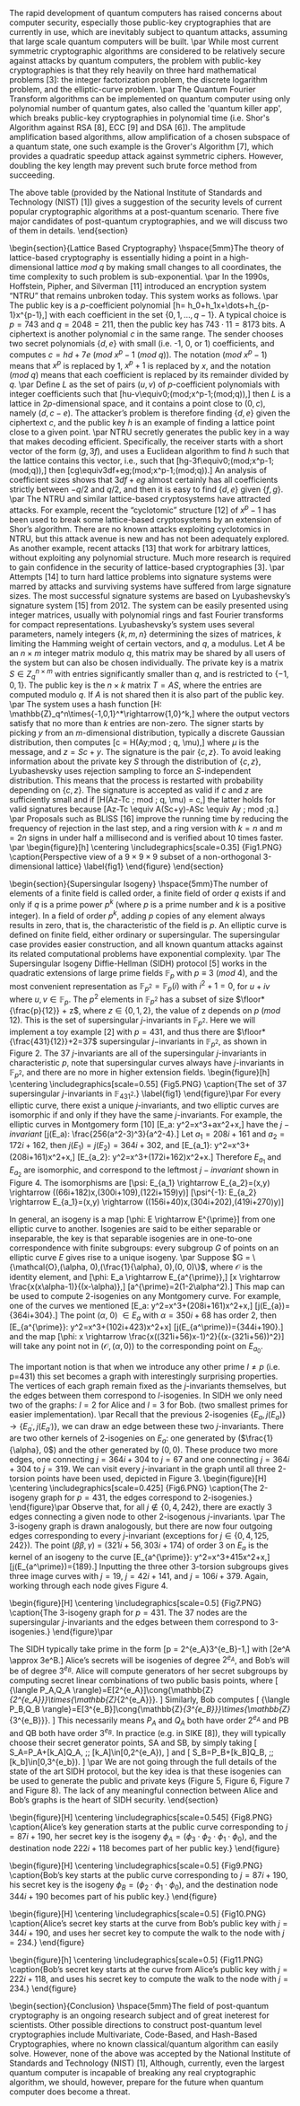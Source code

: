 The rapid development of quantum computers has raised concerns about computer security, especially those public-key cryptographies that are currently in use, which are inevitably subject to quantum attacks, assuming that large scale quantum computers will be built.
\par
While most current symmetric cryptographic algorithms are considered to be relatively secure against attacks by quantum computers, the problem with public-key cryptographies is that they rely heavily on three hard mathematical problems [3]: the integer factorization problem, the discrete logarithm problem, and the elliptic-curve problem.
\par
The Quantum Fourier Transform algorithms can be implemented on quantum computer using only polynomial number of quantum gates, also called the 'quantum killer app', which breaks public-key cryptographies in polynomial time (i.e. Shor's Algorithm against RSA [8], ECC [9] and DSA [6]).
The amplitude amplification based algorithms, allow amplification of a chosen subspace of a quantum state, one such example is the Grover's Algorithm [7], which provides a quadratic speedup attack against symmetric ciphers. However, doubling the key length may prevent such brute force method from succeeding.

The above table (provided by the National Institute of Standards and Technology (NIST) [1]) gives a suggestion of the security levels of current popular cryptographic algorithms at a post-quantum scenario. 
There five major candidates of post-quantum cryptographies, and we will discuss two of them in details.
\end{section}


\begin{section}{Lattice Based Cryptography}
\hspace{5mm}The theory of lattice-based cryptography is essentially hiding a point in a high-dimensional lattice $mod$ $q$ by making small changes to all coordinates, the time complexity to such problem is sub-exponential. 
\par
In the 1990s, Hoffstein, Pipher, and Silverman [11] introduced an encryption system “NTRU” that remains unbroken today. This system works as follows.
\par
The public key is a $p$-coefficient polynomial
\[h= h_0+h_1x+\dots+h_{p-1}x^{p-1},\]
with each coefficient in the set $\{0,1,\dots,q-1\}$. 
A typical choice is $p = 743$ and $q = 2048 = 211$, then the public key has $743\cdot11=8173$ bits.
A ciphertext is another polynomial $c$ in the same range. The sender chooses two secret polynomials $\{d, e\}$ with small (i.e. -1, 0, or 1) coefficients, and computes $c = hd +7e$ $(mod$ $x^p-1$ $(mod$ $q$)). The notation $(mod$ $x^p-1)$ means that $x^p$ is replaced by 1, $x^p+1$ is replaced by $x$, and the notation $(mod$ $q)$ means that each coefficient is replaced by its remainder divided by $q$. 
\par
Define $L$ as the set of pairs $(u, v)$ of $p$-coefficient polynomials with integer coefficients such that
\[hu-v\equiv0\;(mod\;x^p-1\;(mod\;q)),\] 
then $L$ is a lattice in $2p$-dimensional space, and it contains a point close to $(0, c)$, namely $(d, c-e)$. 
The attacker’s problem is therefore finding $\{d, e\}$ given the ciphertext $c$, and the public key $h$ is an example of finding a lattice point close to a given point. 
\par
NTRU secretly generates the public key in a way that makes decoding efficient. 
Specifically, the receiver starts with a short vector of the form $(g, 3f)$, and uses a Euclidean algorithm to find $h$ such that the lattice contains this vector, i.e., such that 
\[hg-3f\equiv0\;(mod\;x^p-1\;(mod\;q)),\] 
then
\[cg\equiv3df+eg\;(mod\;x^p-1\;(mod\;q)).\]
An analysis of coefficient sizes shows that $3df + eg$ almost certainly has all coefficients strictly between $-q/2$ and $q/2$, and then it is easy to find $\{d,e\}$ given $\{f,g\}$.
\par
The NTRU and similar lattice-based cryptosystems have attracted attacks. For example, recent the “cyclotomic” structure [12] of $x^p-1$ has been used to break some lattice-based cryptosystems by an extension of Shor’s algorithm. There are no known attacks exploiting cyclotomics in NTRU, but this attack avenue is new and has not been adequately explored. As another example, recent
attacks [13] that work for arbitrary lattices, without exploiting any polynomial
structure. Much more research is required to gain confidence in the security of lattice-based
cryptographies [3].
\par
Attempts [14] to turn hard lattice problems into signature systems were marred by attacks and surviving systems have suffered from large signature sizes.
The most successful signature systems are based on Lyubashevsky’s signature system [15] from 2012.
The system can be easily presented using integer matrices, usually with polynomial rings and fast Fourier transforms for compact representations. Lyubashevsky’s system uses several parameters, namely integers $\{k, m, n\}$ determining the sizes of matrices, $k$ limiting the Hamming weight of certain vectors, and $q$, a modulus.
Let $A$ be an $n \times m$ integer matrix modulo $q$, this matrix may be shared by all users of the system but can also be chosen individually. The private key is a matrix
$S \in Z_q^{n \times m}$
with entries significantly smaller than $q$, and is restricted to $\{−1,0,1\}$. 
The public key is the
$n \times k$
matrix
$T = AS$,
where the entries are computed modulo $q$. If $A$ is not shared then it is also part of the public key.
\par
The system uses a hash function 
\[H: \mathbb{Z}_q^n\times\{-1,0,1\}^*\rightarrow\{1,0\}^k,\] where the output vectors satisfy that no more than $k$ entries are non-zero. The signer starts by picking $y$ from an $m$-dimensional distribution, typically a discrete
Gaussian distribution, then computes
\[c = H(Ay\;mod \; q, \mu),\]
where $\mu$ is the message,
and $z = Sc + y$. 
The signature is the pair $\{c, z\}$. 
To avoid leaking information about the
private key $S$ through the distribution of $\{c, z\}$, Lyubashevsky uses rejection sampling to force an $S$-independent distribution. This means that the process is restarted with probability depending on $\{c, z\}$.
The signature is accepted as valid if $c$ and $z$ are sufficiently small and if
\[H(Az-Tc \; mod \; q, \mu) = c,\] 
the latter holds for valid signatures because
\[Az-Tc \equiv A(Sc+y)-ASc \equiv Ay \; mod \;q.\]
\par
Proposals such as BLISS [16] improve the running time by reducing the frequency of rejection in the last step, and a ring version with $k=n$ and $m=2n$ signs in under half a millisecond and is verified about 10 times faster.
\par
\begin{figure}[h]
\centering
\includegraphics[scale=0.35] {Fig1.PNG}
	\caption{Perspective view of a $9\times9\times9$ subset of a non-orthogonal 3-dimensional lattice}
	\label{fig1}
\end{figure}
\end{section}


\begin{section}{Supersingular Isogeny}
\hspace{5mm}The number of elements of a finite field is called order, a finite field of order $q$ exists if and only if $q$ is a prime power $p^k$ (where $p$ is a prime number and $k$ is a positive integer). In a field of order $p^k$, adding $p$ copies of any element always results in zero, that is, the characteristic of the field is $p$. An elliptic curve is defined on finite field, either ordinary or supersingular. 
The supersingular case provides easier construction, and all known quantum attacks against
its related computational problems have exponential complexity.
\par
The Supersingular Isogeny Diffie-Hellman (SIDH) protocol [5] works in the quadratic extensions of large prime fields $\mathbb{F}_p$ with $p\equiv3$ $(mod$ $4)$, and the most convenient representation as $\mathbb{F}_{p^2} = \mathbb{F}_p(i)$ with $i^2 + 1 = 0$, for $u + iv$ where $u, v \in \mathbb{F}_p$.
The $p^2$ elements in $\mathbb{F}_{p^2}$ has a subset of size $\floor*{\frac{p}{12}} + z$, where $z\in\{0, 1, 2\}$, the value of z depends on $p$ $(mod$ $12)$. 
This is the set of supersingular $j$-invariants in $\mathbb{F}_{p^2}$. Here we will implement a toy example [2] with $p=431,$ and thus there are $\floor*{\frac{431}{12}}+2=37$ supersingular $j-$invariants in $\mathbb{F}_{p^2}$, as shown in Figure 2. The 37 $j$-invariants are all of the supersingular $j$-invariants in characteristic $p$, note that supersingular curves always have $j$-invariants in $\mathbb{F}_{p^2}$, and there are no more in higher extension fields.
\begin{figure}[h]
\centering
\includegraphics[scale=0.55] {Fig5.PNG}
	\caption{The set of $37$ supersingular $j$-invariants in $\mathbb{F}_{431^2}$.}
	\label{fig1}
\end{figure}\par
For every elliptic curve, there exist a unique $j$-invariants, and two elliptic curves are isomorphic if and only if they have the same $j$-invariants.
For example, the elliptic curves in Montgomery form [10]
\[E_a: y^2=x^3+ax^2+x,\] 
have the $j-invariant$
\[j(E_a): \frac{256(a^2-3)^3}{a^2-4}.\]
Let $a_1=208i+161$ and $a_2=172i+162$, then $j(E_1)=j(E_2)=364i+302$, and
\[E_{a_1}: y^2=x^3+(208i+161)x^2+x,\]
\[E_{a_2}: y^2=x^3+(172i+162)x^2+x.\]
Therefore $E_{a_1}$ and $E_{a_2}$ are isomorphic, and correspond to the leftmost $j-invariant$ shown in Figure 4. The isomorphisms are
\[\psi: E_{a_1} \rightarrow E_{a_2}=(x,y) \rightarrow ((66i+182)x,(300i+109),(122i+159)y)\]
\[\psi^{-1}: E_{a_2} \rightarrow E_{a_1}=(x,y) \rightarrow ((156i+40)x,(304i+202),(419i+270)y)\]

In general, an isogeny is a map
\[\phi: E \rightarrow E^{\prime}\]
from one elliptic curve to another. Isogenies are said to be either separable or inseparable, the key is that separable isogenies are in one-to-one correspondence with finite subgroups: every subgroup $G$ of points on an elliptic curve $E$ gives rise to a unique isogeny. 
\par
Suppose $G = \{\mathcal{O},(\alpha, 0),(\frac{1}{\alpha}, 0),(0, 0)\}$, where $\mathcal{O}$ is the identity element, and
\[\phi: E_a \rightarrow E_{a^{\prime}},\]
\[x \rightarrow \frac{x(x\alpha-1)}{(x-\alpha)},\]
\[a^{\prime}=2(1-2\alpha^2).\]
This map can be used to compute 2-isogenies on any Montgomery curve. 
For example, one of the curves we mentioned
\[E_a: y^2=x^3+(208i+161)x^2+x,\]
\[j(E_{a})={364i+304}.\]
The point ($\alpha$, 0) $\in E_a$ with $\alpha = 350i + 68$ has order 2, then
\[E_{a^{\prime}}: y^2=x^3+(102i+423)x^2+x\]
\[j(E_{a^\prime})={344i+190}.\]
and the map
\[\phi: x \rightarrow \frac{x((321i+56)x-1)^2}{(x-(321i+56))^2}\]
will take any point not in (${\mathcal{O},(\alpha, 0)}$) to the corresponding point on $E_{a_0}$.

The important notion is that when we introduce any other prime $l \neq p$ (i.e. p=431) this set becomes a graph with interestingly surprising properties.
The vertices of each graph remain fixed as the $j$-invariants themselves, but the edges between them correspond to $l$-isogenies.
In SIDH we only need two of the graphs: $l= 2$ for Alice and $l= 3$ for Bob. (two smallest primes for easier implementation).
\par
Recall that the previous 2-isogenies
$\{E_{a},j(E_{a})\} \rightarrow \{E_{a^{\prime}},j(E_{a^\prime})\},$
we can draw an edge between these two $j$-invariants. There are two other kernels of 2-isogenies on $E_a$: one generated by ($\frac{1}{\alpha}, 0$) and the other generated by ($0, 0$). These produce two more edges, one connecting $j=364i+304$ to $j=67$ and one connecting $j=364i+304$ to $j=319$.
We can visit every $j$-invariant in the graph until
all three 2-torsion points have been used, depicted in Figure 3.
\begin{figure}[H]
\centering
\includegraphics[scale=0.425] {Fig6.PNG}
	\caption{The 2-isogeny graph for $p = 431$, the edges correspond to 2-isogenies.}
\end{figure}\par
Observe that, for all $j \notin \{0, 4, 242\}$, there are exactly 3 edges connecting a given node to other 2-isogenous $j$-invariants. 
\par
The 3-isogeny graph is drawn analogously, but there are now four outgoing edges corresponding to every $j$-invariant (exceptions for $j \in \{0, 4, 125, 242\}$). The point ($β\beta, \gamma$) = ($321i + 56, 303i + 174$) of order 3 on $E_a$ is the kernel of an isogeny to the curve 
\[E_{a^{\prime}}: y^2=x^3+415x^2+x,\]
\[j(E_{a^\prime})={189}.\]
Inputting the three other 3-torsion subgroups gives three image curves with $j = 19$, $j = 42i + 141$, and $j = 106i + 379$. 
Again, working through each node gives Figure 4.

\begin{figure}[H]
\centering
\includegraphics[scale=0.5] {Fig7.PNG}
	\caption{The 3-isogeny graph for $p = 431$. The 37 nodes are the supersingular $j$-invariants and the edges between them correspond to 3-isogenies.}
\end{figure}\par

The SIDH typically take prime in the form
\[p = 2^{e_A}3^{e_B}-1,\]
with
\[2e^A \approx 3e^B.\]
Alice’s secrets will be isogenies of degree $2^{e_A}$, and Bob’s will be of degree $3^{e_B}$. Alice will compute generators of her secret subgroups by computing secret linear combinations of two public basis points, where
\[ {\langle P_A,Q_A \rangle}=E[2^{e_A}]\cong{\mathbb{Z}_{2^{e_A}}}\times{\mathbb{Z}_{2^{e_A}}}. \]
Similarly, Bob computes
\[ {\langle P_B,Q_B \rangle}=E[3^{e_B}]\cong{\mathbb{Z}_{3^{e_B}}}\times{\mathbb{Z}_{3^{e_B}}}. \]
This necessarily means $P_A$ and $Q_A$ both have order $2^{e_A}$ and PB and QB both have order $3^{e_B}$. In practice (e.g. in SIKE [8]), they will typically choose their secret generator points, SA and SB, by simply taking
\[ S_A=P_A+[k_A]Q_A, \;\; [k_A]\in[0,2^{e_A}), \]
and
\[ S_B=P_B+[k_B]Q_B, \;\; [k_b]\in[0,3^{e_b}). \]
\par
We are not going through the full details of the state of the art SIDH protocol, but the key idea is that these isogenies can be used to generate the public and private keys (Figure 5, Figure 6, Figure 7 and Figure 8). The lack of any meaningful connection between Alice and Bob’s graphs is the heart of SIDH security.
\end{section}


\begin{figure}[H]
\centering
\includegraphics[scale=0.545] {Fig8.PNG}
	\caption{Alice’s key generation starts at the public curve corresponding to $j =
87i + 190$, her secret key is the isogeny $\phi_A = (\phi_3\cdot\phi_2\cdot\phi_1\cdot\phi_0)$, and the destination
node $222i + 118$ becomes part of her public key.}
\end{figure}

\begin{figure}[H]
\centering
\includegraphics[scale=0.5] {Fig9.PNG}
	\caption{Bob’s key starts at the public curve corresponding to $j=87i+190$, his secret key is the isogeny $\phi_B= (\phi_2\cdot\phi_1\cdot\phi_0)$, and the destination node $344i+190$ becomes part of his public key.}
\end{figure}

\begin{figure}[H]
\centering
\includegraphics[scale=0.5] {Fig10.PNG}
	\caption{Alice’s secret key starts at the curve from Bob’s public key with $j = 344i + 190$, and uses her secret key to compute the walk to the node with $j = 234$.}
\end{figure}

\begin{figure}[h]
\centering
\includegraphics[scale=0.5] {Fig11.PNG}
	\caption{Bob’s secret key starts at the curve from Alice’s public key with $j = 222i + 118$, and uses his secret key to compute the walk to the node with $j = 234$.}
\end{figure}


\begin{section}{Conclusion}
\hspace{5mm}The field of post-quantum cryptography is an ongoing research subject and of great ineterest for scientists. Other possible directions to construct post-quantum level cryptographies include Multivariate, Code-Based, and Hash-Based Cryptographies, where no known classical/quantum algorithm can easily solve. However, none of the above was accepted by the National Institute of Standards and Technology (NIST) [1], 
Although, currently, even the largest quantum computer is incapable of breaking any real cryptographic algorithm,  we should, however, prepare for the future when quantum computer does become a threat.
